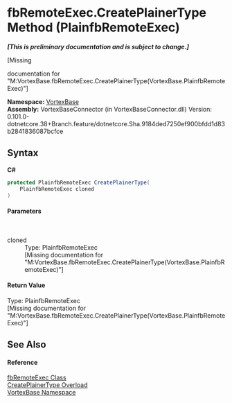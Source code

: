 # fbRemoteExec.CreatePlainerType Method (PlainfbRemoteExec)
 _**\[This is preliminary documentation and is subject to change.\]**_

\[Missing <summary> documentation for "M:VortexBase.fbRemoteExec.CreatePlainerType(VortexBase.PlainfbRemoteExec)"\]

**Namespace:**&nbsp;<a href="N_VortexBase.md">VortexBase</a><br />**Assembly:**&nbsp;VortexBaseConnector (in VortexBaseConnector.dll) Version: 0.101.0-dotnetcore.38+Branch.feature/dotnetcore.Sha.9184ded7250ef900bfdd1d83b2841836087bcfce

## Syntax

**C#**<br />
``` C#
protected PlainfbRemoteExec CreatePlainerType(
	PlainfbRemoteExec cloned
)
```


#### Parameters
&nbsp;<dl><dt>cloned</dt><dd>Type: PlainfbRemoteExec<br />\[Missing <param name="cloned"/> documentation for "M:VortexBase.fbRemoteExec.CreatePlainerType(VortexBase.PlainfbRemoteExec)"\]</dd></dl>

#### Return Value
Type: PlainfbRemoteExec<br />\[Missing <returns> documentation for "M:VortexBase.fbRemoteExec.CreatePlainerType(VortexBase.PlainfbRemoteExec)"\]

## See Also


#### Reference
<a href="T_VortexBase_fbRemoteExec.md">fbRemoteExec Class</a><br /><a href="Overload_VortexBase_fbRemoteExec_CreatePlainerType.md">CreatePlainerType Overload</a><br /><a href="N_VortexBase.md">VortexBase Namespace</a><br />